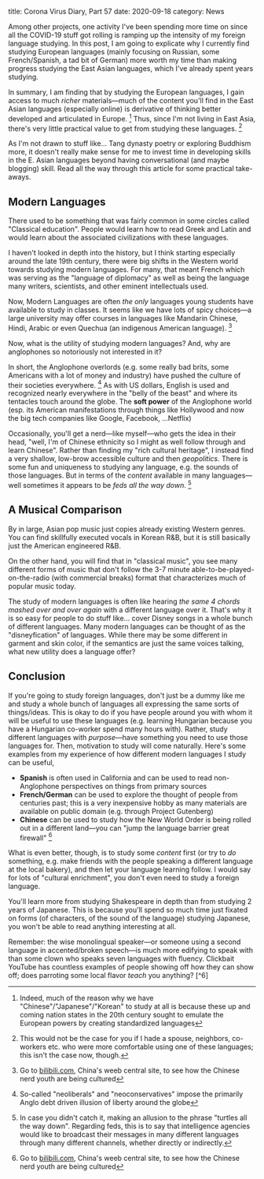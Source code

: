 title: Corona Virus Diary, Part 57
date: 2020-09-18
category: News

Among other projects, one activity I've been spending more time on
since all the COVID-19 stuff got rolling is ramping up the intensity
of my foreign language studying. In this post, I am going to explicate
why I currently find studying European languages (mainly focusing on
Russian, some French/Spanish, a tad bit of German) more worth my time
than making progress studying the East Asian languages, which I've
already spent years studying.

In summary, I am finding that by studying the European languages, I
gain access to much *richer* materials&mdash;much of the content
you'll find in the East Asian languages (especially online) is
derivative of thinking better developed and articulated in Europe. [^1]
Thus, since I'm not living in East Asia, there's very little practical
value to get from studying these languages. [^2]

As I'm not drawn to stuff like... Tang dynasty poetry or exploring
Buddhism more, it doesn't really make sense for me to invest time in
developing skills in the E. Asian languages beyond having
conversational (and maybe blogging) skill. Read all the way through
this article for some practical take-aways.

Modern Languages
----------------

There used to be something that was fairly common in some circles
called "Classical education". People would learn how to read Greek and
Latin and would learn about the associated civilizations with these
languages.

I haven't looked in depth into the history, but I think starting
especially around the late 19th century, there were big shifts in the
Western world towards studying modern languages. For many, that meant
French which was serving as the "language of diplomacy" as well as
being the language many writers, scientists, and other eminent
intellectuals used.

Now, Modern Languages are often *the only* languages young students
have available to study in classes. It seems like we have lots of
spicy choices&mdash;a large university may offer courses in languages
like Mandarin Chinese, Hindi, Arabic or even Quechua (an indigenous
American language). [^3]

Now, what is the utility of studying modern languages? And, why are
anglophones so notoriously not interested in it?

In short, the Anglophone overlords (e.g. some really bad brits, some
Americans with a lot of money and industry) have pushed the culture of
their societies everywhere. [^4] As with US dollars, English is used and
recognized nearly everywhere in the "belly of the beast" and where its
tentacles touch around the globe. The **soft power** of the Anglophone
world (esp. its American manifestations through things like Hollywood
and now the big tech companies like Google, Facebook, ...Netflix)

Occasionally, you'll get a nerd&mdash;like myself&mdash;who gets the
idea in their head, "well, I'm of Chinese ethnicity so I might as well
follow through and learn Chinese". Rather than finding my "rich
cultural heritage", I instead find a very shallow, low-brow accessible
culture and then *geopolitics*. There is some fun and uniqueness to
studying any language, e.g. the sounds of those languages. But in
terms of the *content* available in many languages&mdash;well
sometimes it appears to be *feds all the way down*. [^5]

A Musical Comparison
--------------------

By in large, Asian pop music just copies already existing Western
genres. You can find skillfully executed vocals in Korean R&B, but it
is still basically just the American engineered R&B.

On the other hand, you will find that in "classical music", you see
many different forms of music that don't follow the 3-7 minute
able-to-be-played-on-the-radio (with commercial breaks) format that
characterizes much of popular music today.

The study of modern languages is often like hearing *the same 4 chords
mashed over and over again* with a different language over it. That's
why it is so easy for people to do stuff like... cover Disney songs in
a whole bunch of different languages. Many modern languages can be thought
of as the "disneyfication" of languages. While there may be some
different in garment and skin color, if the semantics are just the
same voices talking, what new utility does a language offer?

Conclusion
-----------

If you're going to study foreign languages, don't just be a dummy like
me and study a whole bunch of languages all expressing the same sorts
of things/ideas. This is okay to do if you have people around you with
whom it will be useful to use these languages (e.g. learning Hungarian
because you have a Hungarian co-worker spend many hours with). Rather,
study different languages with *purpose*&mdash;have something you need
to use those languages for. Then, motivation to study will come
naturally. Here's some examples from my experience of how different
modern languages I study can be useful,

- **Spanish** is often used in California and can be used to read
  non-Anglophone perspectives on things from primary sources
- **French/German** can be used to explore the thought of people from
  centuries past; this is a very inexpensive hobby as many materials
  are available on public domain (e.g. through Project Gutenberg)
- **Chinese** can be used to study how the New World Order is being
  rolled out in a different land&mdash;you can "jump the language
  barrier great firewall" [^3]

What is even better, though, is to study some *content* first (or try
to *do* something, e.g. make friends with the people speaking a
different language at the local bakery), and then let your language
learning follow. I would say for lots of "cultural enrichment", you
don't even need to study a foreign language.

You'll learn more from studying Shakespeare in depth than from
studying 2 years of Japanese. This is because you'll spend so much
time just fixated on forms (of characters, of the sound of the
language) studying Japanese, you won't be able to read anything
interesting at all.

Remember: the wise monolingual speaker&mdash;or someone using a second
language in accented/broken speech&mdash;is much more edifying to
speak with than some clown who speaks seven languages with fluency.
Clickbait YouTube has countless examples of people showing off how
they can show off; does parroting some local flavor *teach* you
anything? [^6]

[^1]: Indeed, much of the reason why we have
    "Chinese"/"Japanese"/"Korean" to study at all is because these up
    and coming nation states in the 20th century sought to emulate the
    European powers by creating standardized languages
[^2]: This would not be the case for you if I hade a spouse,
    neighbors, co-workers etc. who were more comfortable using one of
    these languages; this isn't the case now, though.
[^3]: Go to [bilibili.com](http://bilibili.com), China's weeb central
    site, to see how the Chinese nerd youth are being cultured
[^4]: So-called "neoliberals" and "neoconservatives" impose the
    primarily Anglo debt driven illusion of liberty around the globe
[^5]: In case you didn't catch it, making an allusion to the phrase
    "turtles all the way down". Regarding feds, this is to say that
    intelligence agencies would like to broadcast their messages in
    many different languages through many different channels, whether
    directly or indirectly.
